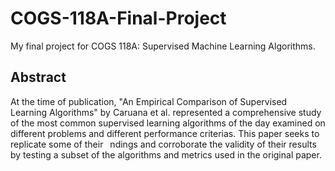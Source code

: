 # COGS-118A-Final-Project
My final project for COGS 118A: Supervised Machine Learning Algorithms.


## Abstract
At the time of publication, "An Empirical Comparison of Supervised Learning Algorithms" by
Caruana et al. represented a comprehensive study of the most common supervised learning algorithms of the day examined on different problems and different performance criterias. This paper seeks to replicate some of their  ndings and corroborate the validity of their results by testing a subset of the algorithms and metrics used in the original paper.
